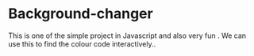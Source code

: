 # Background-changer
This is one of the simple project in Javascript and also very fun . We can use this to find the colour code interactively..
